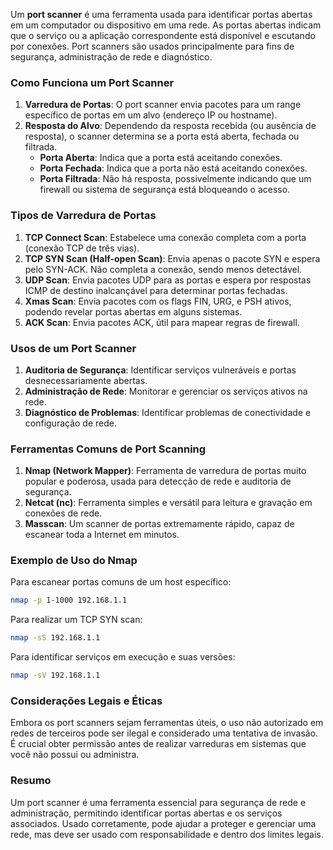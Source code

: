 Um **port scanner** é uma ferramenta usada para identificar portas abertas em um computador ou dispositivo em uma rede. As portas abertas indicam que o serviço ou a aplicação correspondente está disponível e escutando por conexões. Port scanners são usados principalmente para fins de segurança, administração de rede e diagnóstico.

### Como Funciona um Port Scanner

1. **Varredura de Portas**: O port scanner envia pacotes para um range específico de portas em um alvo (endereço IP ou hostname).
2. **Resposta do Alvo**: Dependendo da resposta recebida (ou ausência de resposta), o scanner determina se a porta está aberta, fechada ou filtrada.
   - **Porta Aberta**: Indica que a porta está aceitando conexões.
   - **Porta Fechada**: Indica que a porta não está aceitando conexões.
   - **Porta Filtrada**: Não há resposta, possivelmente indicando que um firewall ou sistema de segurança está bloqueando o acesso.

### Tipos de Varredura de Portas

1. **TCP Connect Scan**: Estabelece uma conexão completa com a porta (conexão TCP de três vias).
2. **TCP SYN Scan (Half-open Scan)**: Envia apenas o pacote SYN e espera pelo SYN-ACK. Não completa a conexão, sendo menos detectável.
3. **UDP Scan**: Envia pacotes UDP para as portas e espera por respostas ICMP de destino inalcançável para determinar portas fechadas.
4. **Xmas Scan**: Envia pacotes com os flags FIN, URG, e PSH ativos, podendo revelar portas abertas em alguns sistemas.
5. **ACK Scan**: Envia pacotes ACK, útil para mapear regras de firewall.

### Usos de um Port Scanner

1. **Auditoria de Segurança**: Identificar serviços vulneráveis e portas desnecessariamente abertas.
2. **Administração de Rede**: Monitorar e gerenciar os serviços ativos na rede.
3. **Diagnóstico de Problemas**: Identificar problemas de conectividade e configuração de rede.

### Ferramentas Comuns de Port Scanning

1. **Nmap (Network Mapper)**: Ferramenta de varredura de portas muito popular e poderosa, usada para detecção de rede e auditoria de segurança.
2. **Netcat (nc)**: Ferramenta simples e versátil para leitura e gravação em conexões de rede.
3. **Masscan**: Um scanner de portas extremamente rápido, capaz de escanear toda a Internet em minutos.

### Exemplo de Uso do Nmap

Para escanear portas comuns de um host específico:

```sh
nmap -p 1-1000 192.168.1.1
```

Para realizar um TCP SYN scan:

```sh
nmap -sS 192.168.1.1
```

Para identificar serviços em execução e suas versões:

```sh
nmap -sV 192.168.1.1
```

### Considerações Legais e Éticas

Embora os port scanners sejam ferramentas úteis, o uso não autorizado em redes de terceiros pode ser ilegal e considerado uma tentativa de invasão. É crucial obter permissão antes de realizar varreduras em sistemas que você não possui ou administra.

### Resumo

Um port scanner é uma ferramenta essencial para segurança de rede e administração, permitindo identificar portas abertas e os serviços associados. Usado corretamente, pode ajudar a proteger e gerenciar uma rede, mas deve ser usado com responsabilidade e dentro dos limites legais.